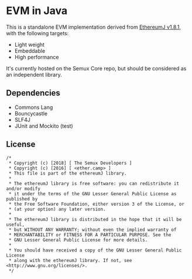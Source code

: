# EVM in Java

This is a standalone EVM implementation derived from [EthereumJ v1.8.1](https://github.com/ethereum/ethereumj/tree/1.8.1), with
the following targets:
- Light weight
- Embeddable
- High performance

It's currently hosted on the Semux Core repo, but should be considered as an independent library.


## Dependencies

- Commons Lang
- Bouncycastle
- SLF4J
- JUnit and Mockito (test)


## License

```
/*
 * Copyright (c) [2018] [ The Semux Developers ]
 * Copyright (c) [2016] [ <ether.camp> ]
 * This file is part of the ethereumJ library.
 *
 * The ethereumJ library is free software: you can redistribute it and/or modify
 * it under the terms of the GNU Lesser General Public License as published by
 * the Free Software Foundation, either version 3 of the License, or
 * (at your option) any later version.
 *
 * The ethereumJ library is distributed in the hope that it will be useful,
 * but WITHOUT ANY WARRANTY; without even the implied warranty of
 * MERCHANTABILITY or FITNESS FOR A PARTICULAR PURPOSE. See the
 * GNU Lesser General Public License for more details.
 *
 * You should have received a copy of the GNU Lesser General Public License
 * along with the ethereumJ library. If not, see <http://www.gnu.org/licenses/>.
 */
```
